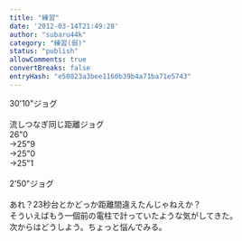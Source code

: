 ```yaml
---
title: "練習"
date: '2012-03-14T21:49:28'
author: "subaru44k"
category: "練習(弱)"
status: "publish"
allowComments: true
convertBreaks: false
entryHash: "e50823a3bee1160b39b4a71ba71e5743"
---
```

30'10"ジョグ<br>
<br>
流しつなぎ同じ距離ジョグ<br>
26"0<br>
→25"9<br>
→25"0<br>
→25"1<br>
<br>
2'50"ジョグ<br>
<br>
あれ？23秒台とかどっか距離間違えたんじゃねえか？<br>
そういえばもう一個前の電柱で計っていたような気がしてきた。<br>
次からはどうしよう。ちょっと悩んでみる。
